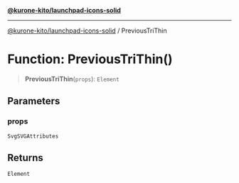 [**@kurone-kito/launchpad-icons-solid**](../README.md)

***

[@kurone-kito/launchpad-icons-solid](../globals.md) / PreviousTriThin

# Function: PreviousTriThin()

> **PreviousTriThin**(`props`): `Element`

## Parameters

### props

`SvgSVGAttributes`

## Returns

`Element`
